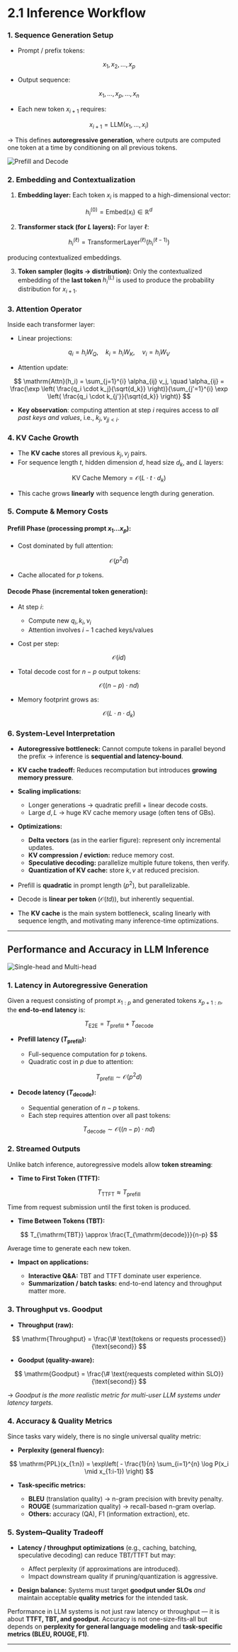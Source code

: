 # **2.1 Inference Workflow**

### **1. Sequence Generation Setup**

* Prompt / prefix tokens:

$$
x_{1}, x_{2}, \dots, x_{p}
$$

* Output sequence:

$$
x_{1}, \dots, x_{p}, \dots, x_{n}
$$

* Each new token $x_{i+1}$ requires:

$$
x_{i+1} = \mathrm{LLM}(x_1, \dots, x_i)
$$

→ This defines **autoregressive generation**, where outputs are computed one token at a time by conditioning on all previous tokens.




![Prefill and Decode](../../images/prefill-decode.png)



### **2. Embedding and Contextualization**

1. **Embedding layer:**
   Each token $x_i$ is mapped to a high-dimensional vector:

$$
h_i^{(0)} = \mathrm{Embed}(x_i) \in \mathbb{R}^d
$$

2. **Transformer stack (for $L$ layers):**
   For layer $\ell$:

$$
h_i^{(\ell)} = \mathrm{TransformerLayer}^{(\ell)}(h_i^{(\ell-1)})
$$

   producing contextualized embeddings.

3. **Token sampler (logits → distribution):**
   Only the contextualized embedding of the **last token** $h_i^{(L)}$ is used to produce the probability distribution for $x_{i+1}$.



### **3. Attention Operator**

Inside each transformer layer:

* Linear projections:

$$
q_i = h_i W_Q, \quad k_i = h_i W_K, \quad v_i = h_i W_V
$$

* Attention update:

$$
\mathrm{Attn}(h_i) = \sum_{j=1}^{i} \alpha_{ij} v_j, \quad
\alpha_{ij} = \frac{\exp \left( \frac{q_i \cdot k_j}{\sqrt{d_k}} \right)}{\sum_{j'=1}^{i} \exp \left( \frac{q_i \cdot k_{j'}}{\sqrt{d_k}} \right)}
$$

* **Key observation**: computing attention at step $i$ requires access to *all past keys and values*, i.e., ${k_j, v_j}_{j < i}$.




### **4. KV Cache Growth**

* The **KV cache** stores all previous $k_j, v_j$ pairs.
* For sequence length $t$, hidden dimension $d$, head size $d_k$, and $L$ layers:

$$
\mathrm{KV\ Cache\ Memory} = \mathcal{O}(L \cdot t \cdot d_k)
$$

* This cache grows **linearly** with sequence length during generation.



### **5. Compute & Memory Costs**

#### **Prefill Phase (processing prompt $x_1 \dots x_p$):**

* Cost dominated by full attention:

$$
\mathcal{O}(p^2 d)
$$

* Cache allocated for $p$ tokens.

#### **Decode Phase (incremental token generation):**

* At step $i$:

  * Compute new $q_i, k_i, v_i$
  * Attention involves $i-1$ cached keys/values
* Cost per step:

$$
\mathcal{O}(i d)
$$

* Total decode cost for $n-p$ output tokens:

$$
\mathcal{O}((n-p) \cdot n d)
$$

* Memory footprint grows as:

$$
\mathcal{O}(L \cdot n \cdot d_k)
$$



### **6. System-Level Interpretation**

* **Autoregressive bottleneck:** Cannot compute tokens in parallel beyond the prefix → inference is **sequential and latency-bound**.
* **KV cache tradeoff:** Reduces recomputation but introduces **growing memory pressure**.
* **Scaling implications:**

  * Longer generations → quadratic prefill + linear decode costs.
  * Large $d, L$ → huge KV cache memory usage (often tens of GBs).
* **Optimizations:**

  * **Delta vectors** (as in the earlier figure): represent only incremental updates.
  * **KV compression / eviction:** reduce memory cost.
  * **Speculative decoding:** parallelize multiple future tokens, then verify.
  * **Quantization of KV cache:** store $k,v$ at reduced precision.


* Prefill is **quadratic** in prompt length ($p^2$), but parallelizable.
* Decode is **linear per token** ($\mathcal{O}(td)$), but inherently sequential.
* The **KV cache** is the main system bottleneck, scaling linearly with sequence length, and motivating many inference-time optimizations.


---

## **Performance and Accuracy in LLM Inference**


![Single-head and Multi-head](../../images/single-head-multi-head.png)


### **1. Latency in Autoregressive Generation**

Given a request consisting of prompt $x_{1:p}$ and generated tokens $x_{p+1:n}$, the **end-to-end latency** is:

$$
T_{\mathrm{E2E}} = T_{\mathrm{prefill}} + T_{\mathrm{decode}}
$$

* **Prefill latency ($T_{\mathrm{prefill}}$):**

  * Full-sequence computation for $p$ tokens.
  * Quadratic cost in $p$ due to attention:

$$
T_{\mathrm{prefill}} \sim \mathcal{O}(p^2 d)
$$

* **Decode latency ($T_{\mathrm{decode}}$):**

  * Sequential generation of $n-p$ tokens.
  * Each step requires attention over all past tokens:

$$
T_{\mathrm{decode}} \sim \mathcal{O}((n-p) \cdot n d)
$$



### **2. Streamed Outputs**

Unlike batch inference, autoregressive models allow **token streaming**:

* **Time to First Token (TTFT):**

$$
T_{\mathrm{TTFT}} \approx T_{\mathrm{prefill}}
$$

  Time from request submission until the first token is produced.

* **Time Between Tokens (TBT):**

$$
T_{\mathrm{TBT}} \approx \frac{T_{\mathrm{decode}}}{n-p}
$$

  Average time to generate each new token.

* **Impact on applications:**

  * **Interactive Q\&A:** TBT and TTFT dominate user experience.
  * **Summarization / batch tasks:** end-to-end latency and throughput matter more.



### **3. Throughput vs. Goodput**

* **Throughput (raw):**

$$
\mathrm{Throughput} = \frac{\# \text{tokens or requests processed}}{\text{second}}
$$

* **Goodput (quality-aware):**

$$
\mathrm{Goodput} = \frac{\# \text{requests completed within SLO}}{\text{second}}
$$

→ *Goodput is the more realistic metric for multi-user LLM systems under latency targets.*



### **4. Accuracy & Quality Metrics**

Since tasks vary widely, there is no single universal quality metric:

* **Perplexity (general fluency):**

$$
\mathrm{PPL}(x_{1:n}) = \exp\left( - \frac{1}{n} \sum_{i=1}^{n} \log P(x_i \mid x_{1:i-1}) \right)
$$

* **Task-specific metrics:**

  * **BLEU** (translation quality) → n-gram precision with brevity penalty.
  * **ROUGE** (summarization quality) → recall-based n-gram overlap.
  * **Others:** accuracy (QA), F1 (information extraction), etc.



### **5. System–Quality Tradeoff**

* **Latency / throughput optimizations** (e.g., caching, batching, speculative decoding) can reduce TBT/TTFT but may:

  * Affect perplexity (if approximations are introduced).
  * Impact downstream quality if pruning/quantization is aggressive.

* **Design balance:**
  Systems must target **goodput under SLOs** *and* maintain acceptable **quality metrics** for the intended task.


Performance in LLM systems is not just raw latency or throughput — it is about **TTFT, TBT, and goodput**. Accuracy is not one-size-fits-all but depends on **perplexity for general language modeling** and **task-specific metrics (BLEU, ROUGE, F1)**.

---



















